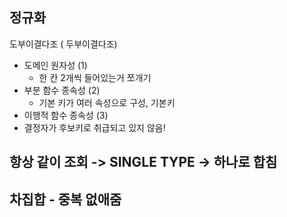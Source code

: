 ## 정규화

도부이결다조 ( 두부이결다조)

- 도메인 원자성 (1)
  - 한 칸 2개씩 들어있는거 쪼개기
- 부분 함수 종속성 (2)
  - 기본 키가 여러 속성으로 구성, 기본키 
- 이행적 함수 종속성 (3)
- 결정자가 후보키로 취급되고 있지 않음!

## 항상 같이 조회 -> SINGLE TYPE -> 하나로 합침



## 차집합 - 중복 없애줌





